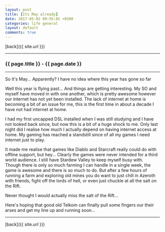 ```yaml
---
layout: post
title: [Its May already]
date: 2017-05-02 09:55:01 +0200
categories: life general
layout: default
comments: true
---
```

[back]({{ site.url }})

* * *

### {{ page.title }} - {{ page.date }}

* * *

<!--excerpt.start-->
So it's May... Apparently? I have no idea where this year has gone so far
<!--excerpt.end-->

Well this year is flying past... And things are getting interesting.
My SO and myself have moved in with one another, which is pretty awesome however our internet has not yet been installed.
The lack of internet at home is becoming a bit of an issue for me, this is the first time in about a decade I have not had internet at home.

I had my first uncapped DSL installed when I was still studying and I have not looked back since, but now this is a bit of a huge shock to me.
Only last night did I realise how much I actually depend on having internet access at home. My gaming has reached a standstill since of all my games I need internet just to play.

It made me realise that games like Diablo and Starcraft really could do with offline support, but hey... Clearly the games were never intended for a third world audience. I still have Stardew Valley to keep myself busy with. Though there is only so much farming I can handle in a single week, the game is awesome and there is so much to do. But after a few hours of running a farm and exploring old mines you do want to just chill in Azeroth with friends, fight off the lords of hell, or even just chuckle at all the salt on the Rift.

Never thought I would actually miss the salt of the Rift...

Here's hoping that good old Telkom can finally pull some fingers our their arses and get my line up and running soon...

* * *

[back]({{ site.url }})
